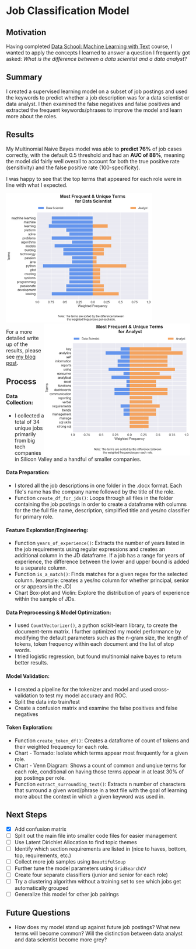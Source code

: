 # Job Classification Model

## Motivation
Having completed [Data School: Machine Learning with Text](https://www.dataschool.io/learn/) course, I wanted to apply the concepts I learned to answer a question I frequently got asked: *What is the difference between a data scientist and a data analyst?*

## Summary
I created a supervised learning model on a subset of job postings and used the keywords to predict whether a job description was for a data scientist or data analyst. I then examined the false negatives and false positives and extracted the frequent keywords/phrases to improve the model and learn more about the roles.

## Results
My Multinomial Naive Bayes model was able to **predict 76%** of job cases correctly, with the default 0.5 threshold and had an **AUC of 88%**, meaning the model did fairly well overall to account for both the true positive rate (sensitivity) and the false positive rate (100-specificity).   

I was happy to see that the top terms that appeared for each role were in line with what I expected.

<img src="https://github.com/pleonova/jd-classifier/blob/master/Images/TorandoChart_TermSensitivity_DataScientist.png" width="400"> <img src="https://github.com/pleonova/jd-classifier/blob/master/Images/TorandoChart_TermSensitivity_Analyst.png" width="400" align="right">

For a more detailed write up of the results, please see [my blog post](https://pleonova.github.io/jd-classification/).
 
## Process

#### Data Collection: 
- I collected a total of 34 unique jobs primarily from big tech companies in Silicon Valley and a handful of smaller companies.

#### Data Preparation:
- I stored all the job descriptions in one folder in the .docx format. Each file's name has the company name followed by the title of the role.
- Function `create_df_for_jds()`: Loops through all files in the folder containing the job postings in order to create a dataframe with columns for the the full file name, description, simplified title and yes/no classifier for primary role.

#### Feature Exploration/Engineering:
- Function `years_of_experience()`: Extracts the number of years listed in the job requirements using regular expressions and creates an additional column in the JD dataframe. If a job has a range for years of experience, the difference between the lower and upper bound is added to a separate column.
- Function `is_a_match()`: Finds matches for a given regex for the selected column. (example: creates a yes/no column for whether principal, senior or sr appears in the JD)
- Chart Box-plot and Violin: Explore the distribution of years of experience within the sample of JDs.

#### Data Preprocessing & Model Optimization: 
- I used `CountVectorizer()`, a python scikit-learn library, to create the document-term matrix. I further optimized my model performance by modifying the default parameters such as the n-gram size, the length of tokens, token frequency within each document and the list of stop words.
- I tried logistic regression, but found multinomial naive bayes to return better results.

#### Model Validation:
- I created a pipeline for the tokenizer and model and used cross-validation to test my model accuracy and ROC.
- Split the data into train/test
- Create a confusion matrix and examine the false positives and false negatives

#### Token Exploration:
- Function `create_token_df()`: Creates a dataframe of count of tokens and their weighted frequency for each role. 
- Chart - Tornado: Isolate which terms appear most frequently for a given role. 
- Chart - Venn Diagram: Shows a count of common and unqiue terms for each role, conditional on having those terms appear in at least 30% of jop postings per role.
- Function `extract_surrounding_text()`: Extracts n number of characters that surround a given word/phrase in a text file with the goal of learning more about the context in which a given keyword was used in.

## Next Steps
- [x] Add confusion matrix
- [ ] Split out the main file into smaller code files for easier management
- [ ] Use Latent Dirichlet Allocation to find topic themes
- [ ] Identify which section requirements are listed in (nice to haves, bottom, top, requirements, etc.) 
- [ ] Collect more job samples using `BeautifulSoup`
- [ ] Further tune the model parameters using `GridSearchCV`
- [ ] Create four separate classifiers (junior and senior for each role)
- [ ] Try a clustering algorithm without a training set to see which jobs get automatically grouped
- [ ] Generalize this model for other job pairings

## Future Questions
- How does my model stand up against future job postings? What new terms will become common? Will the distinction between data analyst and data scientist become more grey?

